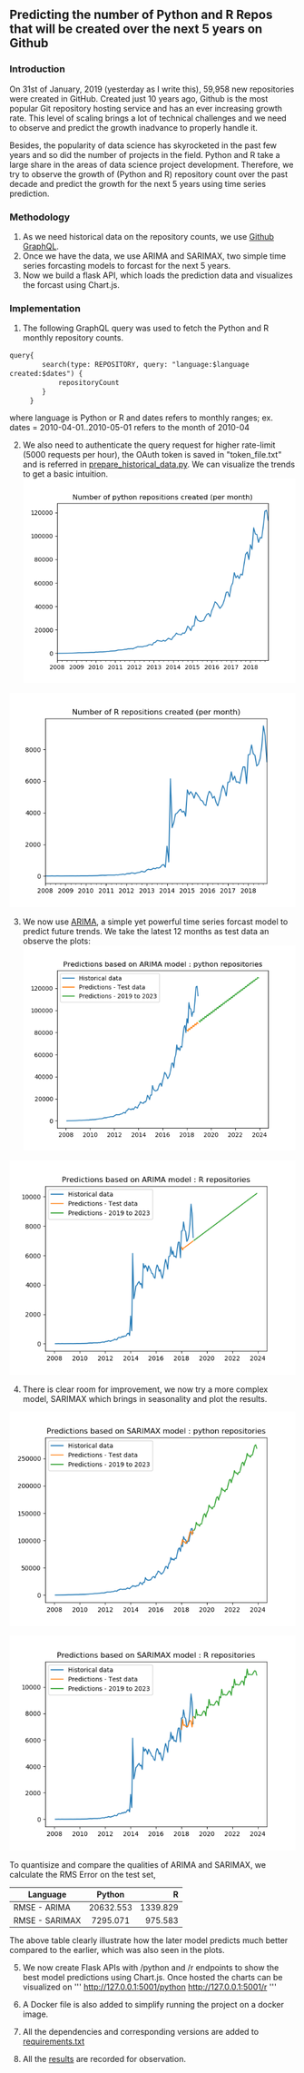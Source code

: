 ## Predicting the number of Python and R Repos that will be created over the next 5 years on Github ##

### Introduction  ###
On 31st of January, 2019 (yesterday as I write this), 59,958 new repositories were created in GitHub. Created just 10 years ago, Github is the most popular Git 
repository hosting service and has an ever increasing growth rate. This level of scaling brings a lot of technical challenges and we need to observe and predict the growth inadvance
to properly handle it.


Besides, the popularity of data science has skyrocketed in the past few years and so did the number of projects in the field. Python and R take a large share in the 
areas of data science project development. Therefore, we try to observe the growth of (Python and R) repository count over the past decade and predict the growth for the next 5 years 
using time series prediction.


### Methodology ###

1) As we need historical data on the repository counts, we use [Github GraphQL](https://developer.github.com/v4/).
2) Once we have the data, we use ARIMA and SARIMAX, two simple time series forcasting models to forcast for the next 5 years.
3) Now we build a flask API, which loads the prediction data and visualizes the forcast using Chart.js.

### Implementation ###

1) The following GraphQL query was used to fetch the Python and R monthly repository counts.

```
query{
		search(type: REPOSITORY, query: "language:$language created:$dates") {
			repositoryCount
		}
	 }
```
where language is Python or R and dates refers to monthly ranges; ex. dates = 2010-04-01..2010-05-01 refers to the month of 2010-04


2) We also need to authenticate the query request for higher rate-limit (5000 requests per hour), the OAuth token is saved in "token_file.txt" and is referred in 
[prepare_historical_data.py](prepare_historical_data.py). We can visualize the trends to get a basic intuition.
![PYTHON - HISTORICAL DATA](data/python_data.png)

![R - HISTORICAL DATA](data/R_data.png)


3) We now use [ARIMA](https://en.wikipedia.org/wiki/Autoregressive_integrated_moving_average), a simple yet powerful time series forcast model to predict future trends.
We take the latest 12 months as test data an observe the plots:
![PYTHON - ARIMA PREDICTIONS](results/python_predictions_arima.png)

![R - ARIMA PREDICTIONS](results/R_predictions_arima.png)


4) There is clear room for improvement, we now try a more complex model, SARIMAX which brings in seasonality and plot the results.

![PYTHON - SARIMAX PREDICTIONS](results/python_predictions_SARIMAX.png)

![R - SARIMAX PREDICTIONS](results/R_predictions_SARIMAX.png)


To quantisize and compare the qualities of ARIMA and SARIMAX, we calculate the RMS Error on the test set,


| Language        	| Python        | R  		|
| ------------------|:-------------:| ---------:|
| RMSE - ARIMA		| 20632.553 	| 1339.829  |
| RMSE - SARIMAX    | 7295.071 		| 975.583   |


The above table clearly illustrate how the later model predicts much better compared to the earlier, which was also seen in the plots.

5) We now create Flask APIs with /python and /r endpoints to show the best model predictions using Chart.js. Once hosted the charts can be visualized on
'''
http://127.0.0.1:5001/python
http://127.0.0.1:5001/r
'''
6) A Docker file is also added to simplify running the project on a docker image.

7) All the dependencies and corresponding versions are added to [requirements.txt](requirements.txt)

8) All the [results](results) are recorded for observation.